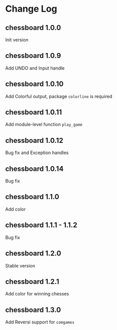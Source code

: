 # Change Log

## chessboard 1.0.0
Init version 

## chessboard 1.0.9
Add UNDO and Input handle

## chessboard 1.0.10
Add Colorful output, package `colorline` is required

## chessboard 1.0.11
Add module-level function `play_game`

## chessboard 1.0.12
Bug fix and Exception handles

## chessboard 1.0.14
Bug fix

## chessboard 1.1.0
Add color

## chessboard 1.1.1 - 1.1.2
Bug fix

## chessboard 1.2.0
Stable version

## chessboard 1.2.1
Add color for winning chesses

## chessboard 1.3.0
Add Reversi support for `comgames`
